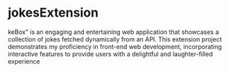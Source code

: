 # jokesExtension
keBox" is an engaging and entertaining web application that showcases a collection of jokes fetched dynamically from an API. This extension project demonstrates my proficiency in front-end web development, incorporating interactive features to provide users with a delightful and laughter-filled experience
